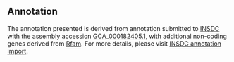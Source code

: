 

Annotation
----------

The annotation presented is derived from annotation submitted to
[INSDC](http://www.insdc.org) with the assembly accession
[GCA\_000182405.1](http://www.ebi.ac.uk/ena/data/view/GCA_000182405.1),
with additional non-coding genes derived from
[Rfam](http://rfam.xfam.org/). For more details, please visit [INSDC
annotation
import](http://ensemblgenomes.org/info/data/insdc_annotation).
